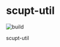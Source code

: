# scupt-util 

![build](https://github.com/scuptio/scupt-util/actions/workflows/build.yaml/badge.svg)

scupt-util 
